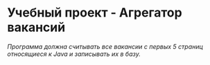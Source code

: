 #  **Учебный проект - Агрегатор вакансий**

*Программа должна считывать все вакансии c первых 5 страниц относящиеся к Java и записывать их в базу.*
